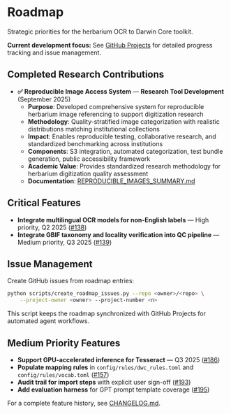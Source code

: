 # Roadmap

Strategic priorities for the herbarium OCR to Darwin Core toolkit.

**Current development focus:** See [GitHub Projects](https://github.com/devvyn/aafc-herbarium-dwc-extraction-2025/projects) for detailed progress tracking and issue management.

## Completed Research Contributions

- **✅ Reproducible Image Access System** — **Research Tool Development** (September 2025)
  - **Purpose**: Developed comprehensive system for reproducible herbarium image referencing to support digitization research
  - **Methodology**: Quality-stratified image categorization with realistic distributions matching institutional collections
  - **Impact**: Enables reproducible testing, collaborative research, and standardized benchmarking across institutions
  - **Components**: S3 integration, automated categorization, test bundle generation, public accessibility framework
  - **Academic Value**: Provides standardized research methodology for herbarium digitization quality assessment
  - **Documentation**: [REPRODUCIBLE_IMAGES_SUMMARY.md](../REPRODUCIBLE_IMAGES_SUMMARY.md)

## Critical Features

- **Integrate multilingual OCR models for non-English labels** — High priority, Q2 2025 ([#138](https://github.com/devvyn/aafc-herbarium-dwc-extraction-2025/issues/138))
- **Integrate GBIF taxonomy and locality verification into QC pipeline** — Medium priority, Q3 2025 ([#139](https://github.com/devvyn/aafc-herbarium-dwc-extraction-2025/issues/139))

## Issue Management

Create GitHub issues from roadmap entries:

```bash
python scripts/create_roadmap_issues.py --repo <owner>/<repo> \
    --project-owner <owner> --project-number <n>
```

This script keeps the roadmap synchronized with GitHub Projects for automated agent workflows.

## Medium Priority Features

- **Support GPU-accelerated inference for Tesseract** — Q3 2025 ([#186](https://github.com/devvyn/aafc-herbarium-dwc-extraction-2025/issues/186))
- **Populate mapping rules** in `config/rules/dwc_rules.toml` and `config/rules/vocab.toml` ([#157](https://github.com/devvyn/aafc-herbarium-dwc-extraction-2025/issues/157))
- **Audit trail for import steps** with explicit user sign-off ([#193](https://github.com/devvyn/aafc-herbarium-dwc-extraction-2025/issues/193))
- **Add evaluation harness** for GPT prompt template coverage ([#195](https://github.com/devvyn/aafc-herbarium-dwc-extraction-2025/issues/195))

For a complete feature history, see [CHANGELOG.md](../CHANGELOG.md).
